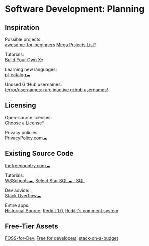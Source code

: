 # Software Development: Planning

## Inspiration

Possible projects:  
[awesome-for-beginners](https://github.com/MunGell/awesome-for-beginners)
[Mega Projects List*](https://github.com/karan/Projects/)

Tutorials:  
[Build Your Own X*](https://github.com/danistefanovic/build-your-own-x)

Learning new languages:  
[pl-catalog☁](https://github.com/prathyvsh/pl-catalog)

Unused GitHub usernames:  
[terror/usernames: rare inactive github usernames!](https://github.com/terror/usernames)

## Licensing

Open-source licenses:  
[Choose a License*](https://choosealicense.com/)

Privacy policies:  
[PrivacyPolicy.com☁](https://www.privacypolicies.com/)

## Existing Source Code

[thefreecountry.com☁](https://www.thefreecountry.com/sourcecode/index.shtml)

Tutorials:  
[W3Schools☁](https://www.w3schools.com/),
[Select Star SQL☁ - SQL](https://selectstarsql.com/)

Dev advice:  
[Stack Overflow☁](https://stackoverflow.com/)

Entire apps:  
[Historical Source](https://github.com/historicalsource),
[Reddit 1.0](https://github.com/reddit-archive/reddit1.0),
[Reddit's comment system](https://raw.githubusercontent.com/reddit-archive/reddit/753b17407e9a9dca09558526805922de24133d53/r2/r2/lib/db/_sorts.pyx)

## Free-Tier Assets

[FOSS-for-Dev](https://github.com/tvvocold/FOSS-for-Dev),
[Free for developers](https://free-for.dev/),
[stack-on-a-budget](https://github.com/255kb/stack-on-a-budget)
